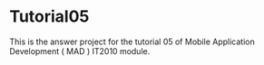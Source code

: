 # Tutorial05
This is the answer project for the tutorial 05 of Mobile Application Development ( MAD ) IT2010 module.
